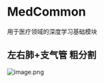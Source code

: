 # MedCommon
用于医疗领域的深度学习基础模块


## 左右肺+支气管 粗分割
![image.png](http://note.youdao.com/yws/res/3553/WEBRESOURCE16ed993f5bbb308fcb02897725b49546)


